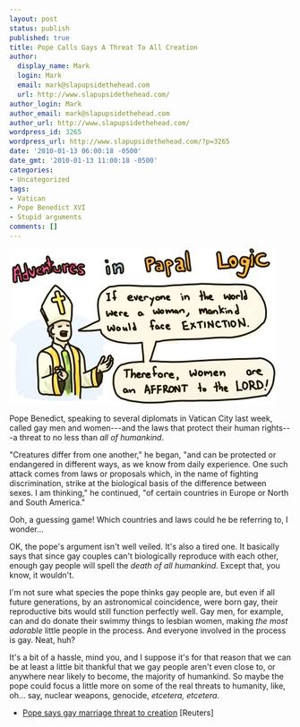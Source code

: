 ```yaml
---
layout: post
status: publish
published: true
title: Pope Calls Gays A Threat To All Creation
author:
  display_name: Mark
  login: Mark
  email: mark@slapupsidethehead.com
  url: http://www.slapupsidethehead.com/
author_login: Mark
author_email: mark@slapupsidethehead.com
author_url: http://www.slapupsidethehead.com/
wordpress_id: 3265
wordpress_url: http://www.slapupsidethehead.com/?p=3265
date: '2010-01-13 06:00:18 -0500'
date_gmt: '2010-01-13 11:00:18 -0500'
categories:
- Uncategorized
tags:
- Vatican
- Pope Benedict XVI
- Stupid arguments
comments: []
---
```

![](/wp-content/media/2010/01/adventures-in-papal-logic.jpg "This could easily become a series, right?")

Pope Benedict, speaking to several diplomats in Vatican City last week, called gay men and women---and the laws that protect their human rights---a threat to no less than _all of humankind_.

"Creatures differ from one another," he began, "and can be protected or endangered in different ways, as we know from daily experience. One such attack comes from laws or proposals which, in the name of fighting discrimination, strike at the biological basis of the difference between sexes. I am thinking," he continued, "of certain countries in Europe or North and South America."

Ooh, a guessing game! Which countries and laws could he be referring to, I wonder...

OK, the pope's argument isn't well veiled. It's also a tired one. It basically says that since gay couples can't biologically reproduce with each other, enough gay people will spell the _death of all humankind_. Except that, you know, it wouldn't.

I'm not sure what species the pope thinks gay people are, but even if all future generations, by an astronomical coincidence, were born gay, their reproductive bits would still function perfectly well. Gay men, for example, can and do donate their swimmy things to lesbian women, making _the most adorable_ little people in the process. And everyone involved in the process is gay. Neat, huh?

It's a bit of a hassle, mind you, and I suppose it's for that reason that we can be at least a little bit thankful that we gay people aren't even close to, or anywhere near likely to become, the majority of humankind. So maybe the pope could focus a little more on some of the real threats to humanity, like, oh... say, nuclear weapons, genocide, _etcetera, etcetera_.

- [Pope says gay marriage threat to creation](http://ca.reuters.com/article/topNews/idCATRE60A2XX20100111?pageNumber=1&virtualBrandChannel=0) [Reuters]
